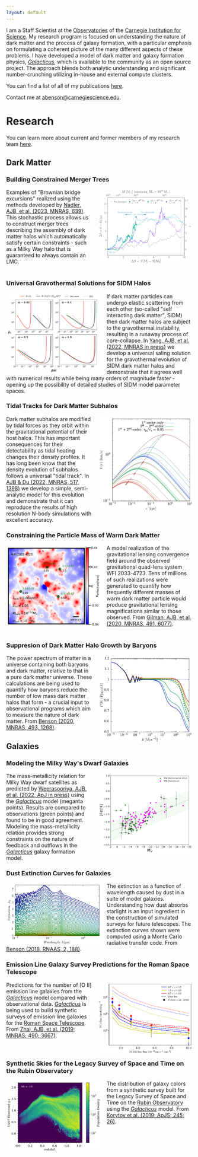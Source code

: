 ```yaml
---
layout: default
---
```


I am a Staff Scientist at the [Observatories](https://obs.carnegiescience.edu/) of the [Carnegie Institution for
Science](https://carnegiescience.edu/). My research program is focused on understanding the nature of dark matter and the process
of galaxy formation, with a particular emphasis on formulating a coherent picture of the many different aspects of these
problems. I have developed a model of dark matter and galaxy formation physics,
[_Galacticus_](https://github.com/galacticusorg/galacticus/wiki), which is available to the community as an open source
project. The approach blends both analytic understanding and significant number-crunching utilizing in-house and external compute
clusters.

You can find a list of all of my publications [here](https://ui.adsabs.harvard.edu/user/libraries/YpLS0CLeQdSxHJbiIl1bQA).

Contact me at [abenson@carnegiescience.edu](mailto:abenson@carnegiescience.edu).

# Research

You can learn more about current and former members of my research team [here](./team.html).

## Dark Matter

### Building Constrained Merger Trees

<img src="./assets/img/brownian_bridge.png" alt="Brownian bridge excursions" style="width:256px; float: right; margin-left: 15px;"/>

Examples of "Brownian bridge excursions" realized using the methods developed by [Nadler, AJB, et al. (2023, MNRAS, 639)](https://ui.adsabs.harvard.edu/abs/2023MNRAS.tmp..639N). This stochastic process allows us to construct merger trees describing the assembly of dark matter halos which automatically satisfy certain constraints - such as a Milky Way halo that is guaranteed to always contain an LMC.
<br>
<br>

### Universal Gravothermal Solutions for SIDM Halos

<img src="./assets/img/gravothermal.png" alt="gravothermal solutions" style="width:256px; float: left; margin-right: 15px;"/> 

If dark matter particles can undergo elastic scattering from each other (so-called "self interacting dark matter", SIDM) then dark matter halos are subject to the gravothermal instability, resulting in a runaway process of core-collapse. In [Yang, AJB, et al. (2022, MNRAS in press)](https://ui.adsabs.harvard.edu/abs/2022arXiv220502957Y) we develop a universal saling solution for the gravothermal evolution of SIDM dark matter halos and demonstrate that it agrees well with numerical results while being many orders of magnitude faster - opening up the possibility of detailed studies of SIDM model parameter spaces.

### Tidal Tracks for Dark Matter Subhalos 

<img src="./assets/img/tidal_tracks.png" alt="tidal tracks" style="width:256px; float: right; margin-left: 15px;"/>

Dark matter subhalos are modified by tidal forces as they orbit within the gravitational potential of their host halos. This has important consequences for their detectability as tidal heating changes their density profiles. It has long been know that the density evolution of subhalos follows a universal "tidal track". In [AJB & Du (2022, MNRAS, 517, 1398)](https://ui.adsabs.harvard.edu/abs/2022MNRAS.517.1398B) we develop a simple, semi-analytic model for this evolution and demonstrate that it can reproduce the results of high resolution N-body simulations with excellent accuracy.

### Constraining the Particle Mass of Warm Dark Matter

<img src="./assets/img/lensing.png" alt="gravitational quad lens" style="width:256px; float: left; margin-right: 15px;"/> 

A model realization of the gravitational lensing convergence field around the observed gravitational quad-lens system WFI
2033-4723. Tens of millions of such realizations were generated to quantify how frequently different masses of warm dark matter
particle would produce gravitational lensing magnifications similar to those observed. From [Gilman, AJB, et al. (2020, MNRAS,
491, 6077)](https://ui.adsabs.harvard.edu/abs/2020MNRAS.491.6077G/abstract).
<br>
<br>

### Suppresion of Dark Matter Halo Growth by Baryons

<img src="./assets/img/power_spectrum.png" alt="dark matter power spectrum" style="width:256px; float: right; margin-left: 15px;"/> 

The power spectrum of matter in a universe containing both baryons and dark matter, relative to that in a pure dark matter
universe.  These calculations are being used to quantify how baryons reduce the number of low mass dark matter halos that form - a
crucial input to observational programs which aim to measure the nature of dark matter. From [Benson (2020, MNRAS, 493,
1268)](https://ui.adsabs.harvard.edu/abs/2020MNRAS.493.1268B/abstract).
<br>

## Galaxies

### Modeling the Milky Way's Dwarf Galaxies

<img src="./assets/img/mass_metallicity.png" alt="mass-metallicity relation" style="width:256px; float: right; margin-left: 15px;"/>

The mass-metallicity relation for Milky Way dwarf satellites as predicted by [Weerasooriya, AJB, et al. (2022, ApJ in press)](https://ui.adsabs.harvard.edu/abs/2022arXiv220913663W) using the [_Galacticus_](https://github.com/galacticusorg/galacticus/wiki) model (meganta points). Results are compared to observations (green points) and found to be in good agreement. Modeling the mass-metallicity relation provides strong constraints on the nature of feedback and outflows in the [_Galacticus_](https://github.com/galacticusorg/galacticus/wiki) galaxy formation model.

### Dust Extinction Curves for Galaxies

<img src="./assets/img/extinction_curves.png" alt="dust extinction curves" style="width:256px; float: left; margin-right: 15px;"/> 

The extinction as a function of wavelength caused by dust in a suite of model galaxies. Understanding how dust absorbs starlight
is an input ingredient in the construction of simulated surveys for future telescopes. The extinction curves shown were computed
using a Monte Carlo radiative transfer code. From [Benson (2018, RNAAS, 2,
188)](https://ui.adsabs.harvard.edu/abs/2018RNAAS...2..188B/abstract).
<br>

### Emission Line Galaxy Survey Predictions for the Roman Space Telescope

<img src="./assets/img/elgCounts.png" alt="emission line galaxy counts" style="width:256px; float: right; margin-left: 15px;"/> 

Predictions for the number of \[O II\] emission line galaxies from the [_Galacticus_](https://github.com/galacticusorg/galacticus/wiki) model compared with observational data. [_Galacticus_](https://github.com/galacticusorg/galacticus/wiki) is being used to build synthetic surveys of emission line galaxies for the [Roman Space Telescope](https://roman.gsfc.nasa.gov/). From [Zhai, AJB, et al. (2019; MNRAS; 490; 3667)](https://ui.adsabs.harvard.edu/abs/2019MNRAS.490.3667Z/abstract).
<br>
<br>
<br>

### Synthetic Skies for the Legacy Survey of Space and Time on the Rubin Observatory

<img src="./assets/img/colors.png" alt="galaxy color distribution" style="width:256px; float: left; margin-right: 15px;"/> 

The distribution of galaxy colors from a synthetic survey built for the Legacy Survey of Space and Time on the [Rubin Observatory](https://www.lsst.org/) using the [_Galacticus_](https://github.com/galacticusorg/galacticus/wiki) model. From [Korytov et al. (2019; ApJS; 245; 26)](https://ui.adsabs.harvard.edu/abs/2019ApJS..245...26K/abstract).
<br>
<br>
<br>


